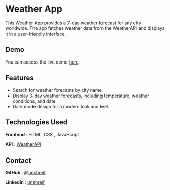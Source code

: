 
# Weather App
This Weather App provides a 7-day weather forecast for any city worldwide. The app fetches weather data from the WeatherAPI and displays it in a user-friendly interface.

## Demo

You can access the live demo [here](https://weather-app-roan-three.vercel.app/).

## Features

- Search for weather forecasts by city name.
- Display 3-day weather forecasts, including temperature, weather conditions, and date.
- Dark mode design for a modern look and feel.


## Technologies Used

**Frontend** : HTML, CSS , JavaScript 

**API** : [WeatherAPI](https://www.weatherapi.com/my/)


## Contact

**GitHub** : [@unshreif](https://github.com/unshreif)

**Linkedin** : [unshreif](https://www.linkedin.com/in/unshreif/)

